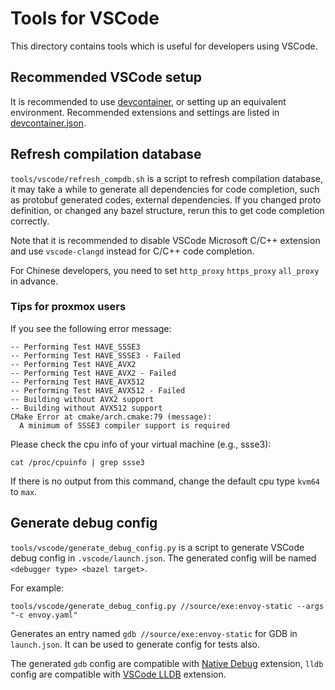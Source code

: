 # Tools for VSCode

This directory contains tools which is useful for developers using VSCode.

## Recommended VSCode setup

It is recommended to use [devcontainer](../../.devcontainer/README.md), or setting up an equivalent
environment. Recommended extensions and settings are listed in
[devcontainer.json](../../.devcontainer/devcontainer.json).

## Refresh compilation database

`tools/vscode/refresh_compdb.sh` is a script to refresh compilation database, it may take a while
to generate all dependencies for code completion, such as protobuf generated codes, external dependencies.
If you changed proto definition, or changed any bazel structure, rerun this to get code completion
correctly.

Note that it is recommended to disable VSCode Microsoft C/C++ extension and use `vscode-clangd` instead for
C/C++ code completion.

For Chinese developers, you need to set `http_proxy` `https_proxy` `all_proxy` in advance.

### Tips for proxmox users

If you see the following error message:
```
-- Performing Test HAVE_SSSE3
-- Performing Test HAVE_SSSE3 - Failed
-- Performing Test HAVE_AVX2
-- Performing Test HAVE_AVX2 - Failed
-- Performing Test HAVE_AVX512
-- Performing Test HAVE_AVX512 - Failed
-- Building without AVX2 support
-- Building without AVX512 support
CMake Error at cmake/arch.cmake:79 (message):
  A minimum of SSSE3 compiler support is required
```
Please check the cpu info of your virtual machine (e.g., ssse3):

`cat /proc/cpuinfo | grep ssse3`

If there is no output from this command, change the default cpu type `kvm64` to `max`.

## Generate debug config

`tools/vscode/generate_debug_config.py` is a script to generate VSCode debug config in `.vscode/launch.json`.
The generated config will be named `<debugger type> <bazel target>`.

For example:
```
tools/vscode/generate_debug_config.py //source/exe:envoy-static --args "-c envoy.yaml"
```

Generates an entry named `gdb //source/exe:envoy-static` for GDB in `launch.json`. It can be
used to generate config for tests also.

The generated `gdb` config are compatible with [Native Debug](https://marketplace.visualstudio.com/items?itemName=webfreak.debug) extension,
`lldb` config are compatible with [VSCode LLDB](https://marketplace.visualstudio.com/items?itemName=vadimcn.vscode-lldb) extension.
